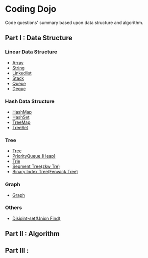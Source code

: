 # Coding Dojo
Code questions' summary based upon data structure and algorithm.

## Part I : Data Structure
### Linear Data Structure
- [Array](./data_structure/array.md)
- [String](./data_structure/string.md)
- [Linkedlist](./data_structure/linkedlist.md)
- [Stack](./data_structure/stack.md)
- [Queue](./data_structure/queue.md)
- [Deque](./data_structure/deque.md)

### Hash Data Structure
- [HashMap](./data_structure/hashmap.md)
- [HashSet](./data_structure/hashset.md)
- [TreeMap](./data_structure/treemap.md)
- [TreeSet](./data_structure/treeset.md)

### Tree
- [Tree]()
- [PriorityQueue (Heap)]()
- [Trie]()
- [Segment Tree(zkw Tre)]()
- [Binary Index Tree(Fenwick Tree)]()

### Graph
- [Graph]()

### Others
- [Disjoint-set(Union Find)](./data_structure/unionfind.md)

## Part II : Algorithm


## Part III : 
